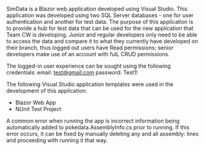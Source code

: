 SimData is a Blazor web application developed using Visual Studio. 
This application was developed using two SQL Server databases - one for user authentication and another for test data.
The purpose of this application is to provide a hub for test data that can be used for the new application that Team CW is developing. 
Junior and regular developers only need to be able to access the data and compare it to what they currently have developed on their branch, thus logged out users have Read permissions; senior developers make use of an account with fulL CRUD permissions.

The logged-in user experience can be sought using the following credentials:
email: test@gmail.com
password: Test1!

The following Visual Studio application templates were used in the development of this application:
- Blazor Web App
- NUnit Test Project

A common error when running the app is incorrect information being automatically added to pokedata.AssemblyInfo.cs prior to running. If this error occurs, it can be fixed by manually deleting any and all assembly: lines and proceeding with running it that way.